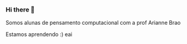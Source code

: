 ### Hi there 👋

Somos alunas de pensamento computacional com a prof Arianne Brao

Estamos aprendendo :)
<b></b> eai
